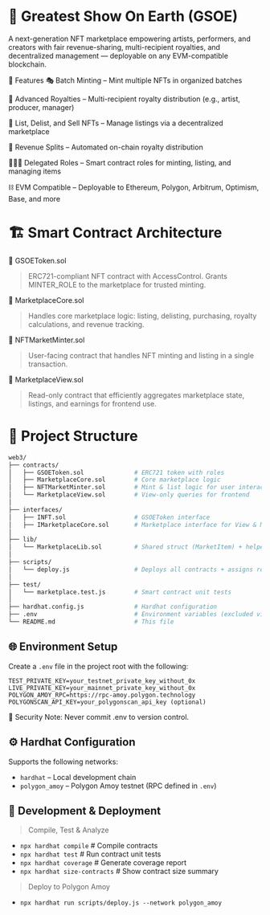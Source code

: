 # 🎪 Greatest Show On Earth (GSOE)
A next-generation NFT marketplace empowering artists, performers, and creators with fair revenue-sharing, multi-recipient royalties, and decentralized management — deployable on any EVM-compatible blockchain.

🚀 Features
🎭 Batch Minting – Mint multiple NFTs in organized batches

💸 Advanced Royalties – Multi-recipient royalty distribution (e.g., artist, producer, manager)

🛒 List, Delist, and Sell NFTs – Manage listings via a decentralized marketplace

🧾 Revenue Splits – Automated on-chain royalty distribution

🧑‍🤝‍🧑 Delegated Roles – Smart contract roles for minting, listing, and managing items

⛓️ EVM Compatible – Deployable to Ethereum, Polygon, Arbitrum, Optimism, Base, and more

# 🏗️ Smart Contract Architecture

🔹 GSOEToken.sol
> ERC721-compliant NFT contract with AccessControl. Grants MINTER_ROLE to the marketplace for trusted minting.

🔹 MarketplaceCore.sol
> Handles core marketplace logic: listing, delisting, purchasing, royalty calculations, and revenue tracking.

🔹 NFTMarketMinter.sol
> User-facing contract that handles NFT minting and listing in a single transaction.

🔹 MarketplaceView.sol
> Read-only contract that efficiently aggregates marketplace state, listings, and earnings for frontend use.

# 📁 Project Structure
```bash
web3/
├── contracts/
│   ├── GSOEToken.sol              # ERC721 token with roles
│   ├── MarketplaceCore.sol        # Core marketplace logic
│   ├── NFTMarketMinter.sol        # Mint & list logic for user interaction
│   └── MarketplaceView.sol        # View-only queries for frontend
│
├── interfaces/
│   ├── INFT.sol                   # GSOEToken interface
│   ├── IMarketplaceCore.sol       # Marketplace interface for View & Minter
│
├── lib/
│   └── MarketplaceLib.sol         # Shared struct (MarketItem) + helper functions
│
├── scripts/
│   └── deploy.js                  # Deploys all contracts + assigns roles
│
├── test/
│   └── marketplace.test.js        # Smart contract unit tests
│
├── hardhat.config.js              # Hardhat configuration
├── .env                           # Environment variables (excluded via .gitignore)
└── README.md                      # This file

```
## 🌐 Environment Setup

Create a `.env` file in the project root with the following:

```env
TEST_PRIVATE_KEY=your_testnet_private_key_without_0x
LIVE_PRIVATE_KEY=your_mainnet_private_key_without_0x
POLYGON_AMOY_RPC=https://rpc-amoy.polygon.technology
POLYGONSCAN_API_KEY=your_polygonscan_api_key (optional)
```
🔐 Security Note: Never commit .env to version control.

## ⚙️ Hardhat Configuration

Supports the following networks:

- `hardhat` – Local development chain
- `polygon_amoy` – Polygon Amoy testnet (RPC defined in `.env`)


## 🧪 Development & Deployment
> Compile, Test & Analyze
- `npx hardhat compile`          # Compile contracts
- `npx hardhat test`              # Run contract unit tests
- `npx hardhat coverage`         # Generate coverage report
- `npx hardhat size-contracts`    # Show contract size summary


> Deploy to Polygon Amoy
- `npx hardhat run scripts/deploy.js --network polygon_amoy`

